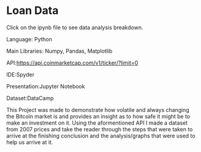 # Loan Data
Click on the ipynb file to see data analysis breakdown.

Language: Python

Main Libraries: Numpy, Pandas, Matplotlib

API:https://api.coinmarketcap.com/v1/ticker/?limit=0

IDE:Spyder

Presentation:Jupyter Notebook

Dataset:DataCamp

This Project was made to demonstrate how volatile and always changing the Bitcoin market is and provides an insight as to how safe it might be to make an investment on it. Using the aformentioned API I made a dataset from 2007 prices and take the reader through the steps that were taken to arrive at the finishing conclusion and the analysis/graphs that were used to help us arrive at it.
